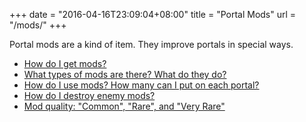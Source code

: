 +++
date = "2016-04-16T23:09:04+08:00"
title = "Portal Mods"
url = "/mods/"
+++

Portal mods are a kind of item. They improve portals in special ways.

* [How do I get mods?](/mods/getting_mods)
* [What types of mods are there? What do they do?](/mods/types)
* [How do I use mods? How many can I put on each portal?](/mods/deploying)
* [How do I destroy enemy mods?](/mods/destroying)
* [Mod quality: "Common", "Rare", and "Very Rare"](/mods/rarity)